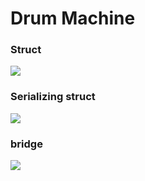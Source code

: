 # Drum Machine
### Struct
![](http://obip31jcs.bkt.clouddn.com/17-12-27/90704631.jpg)
### Serializing struct
![](http://obip31jcs.bkt.clouddn.com/17-12-28/80292706.jpg)
### bridge
![](http://obip31jcs.bkt.clouddn.com/17-12-28/36066354.jpg)
